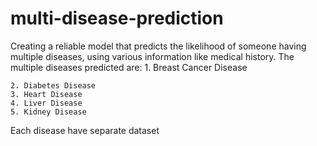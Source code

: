 # multi-disease-prediction
Creating a reliable model that predicts the likelihood of someone
having multiple diseases, using various information like medical
history.
The multiple diseases predicted are:
    1. Breast Cancer Disease
    
    2. Diabetes Disease
    3. Heart Disease
    4. Liver Disease
    5. Kidney Disease
Each disease have separate dataset
